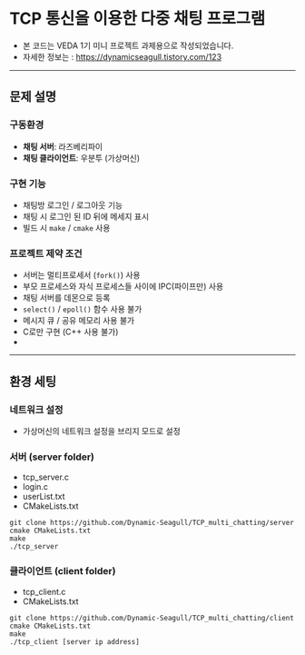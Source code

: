 # TCP 통신을 이용한 다중 채팅 프로그램
- 본 코드는 VEDA 1기 미니 프로젝트 과제용으로 작성되었습니다.
- 자세한 정보는 : https://dynamicseagull.tistory.com/123

---

## 문제 설명

### 구동환경
- **채팅 서버**: 라즈베리파이
- **채팅 클라이언트**: 우분투 (가상머신)

### 구현 기능
- 채팅방 로그인 / 로그아웃 기능
- 채팅 시 로그인 된 ID 뒤에 메세지 표시
- 빌드 시 `make` / `cmake` 사용

### 프로젝트 제약 조건
- 서버는 멀티프로세서 (`fork()`) 사용
- 부모 프로세스와 자식 프로세스들 사이에 IPC(파이프만) 사용
- 채팅 서버를 데몬으로 등록
- `select()` / `epoll()` 함수 사용 불가
- 메시지 큐 / 공유 메모리 사용 불가
- C로만 구현 (C++ 사용 불가)
- 
---

## 환경 세팅

### 네트워크 설정
- 가상머신의 네트워크 설정을 브리지 모드로 설정

### 서버 (server folder)
- tcp_server.c
- login.c
- userList.txt
- CMakeLists.txt
```
git clone https://github.com/Dynamic-Seagull/TCP_multi_chatting/server
cmake CMakeLists.txt
make
./tcp_server
```


### 클라이언트 (client folder)
- tcp_client.c
- CMakeLists.txt
```
git clone https://github.com/Dynamic-Seagull/TCP_multi_chatting/client
cmake CMakeLists.txt
make
./tcp_client [server ip address]
```

